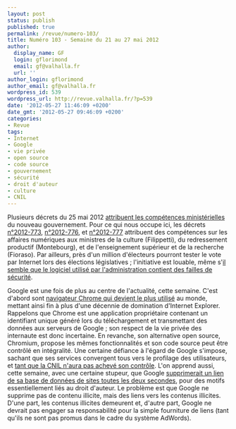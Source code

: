 ```yaml
---
layout: post
status: publish
published: true
permalink: /revue/numero-103/
title: Numéro 103 - Semaine du 21 au 27 mai 2012
author:
  display_name: GF
  login: gflorimond
  email: gf@valhalla.fr
  url: ''
author_login: gflorimond
author_email: gf@valhalla.fr
wordpress_id: 539
wordpress_url: http://revue.valhalla.fr/?p=539
date: '2012-05-27 11:46:09 +0200'
date_gmt: '2012-05-27 09:46:09 +0200'
categories:
- Revue
tags:
- Internet
- Google
- vie privée
- open source
- code source
- gouvernement
- sécurité
- droit d'auteur
- culture
- CNIL
---
```

Plusieurs décrets du 25 mai 2012 <a href="http://www.numerama.com/magazine/22701-la-repartition-du-numerique-dans-le-gouvernement-ayrault.html">attribuent les compétences ministérielles</a> du nouveau gouvernement. Pour ce qui nous occupe ici, les décrets <a href="http://www.legifrance.gouv.fr/affichTexte.do?cidTexte=JORFTEXT000025915847&amp;dateTexte=&amp;categorieLien=id">n°2012-773</a>, <a href="http://www.legifrance.gouv.fr/affichTexte.do?cidTexte=JORFTEXT000025915890&amp;dateTexte=&amp;categorieLien=id">n°2012-776</a>, et <a href="http://www.legifrance.gouv.fr/affichTexte.do?cidTexte=JORFTEXT000025915908&amp;dateTexte=&amp;categorieLien=id">n°2012-777</a> attribuent des compétences sur les affaires numériques aux ministres de la culture (Filippetti), du redressement productif (Montebourg), et de l'enseignement supérieur et de la recherche (Fioraso). Par ailleurs, près d'un million d'électeurs pourront tester le vote par Internet lors des élections législatives ; l'initiative est louable, même s'<a href="http://www.numerama.com/magazine/22708-des-failles-de-securite-decouvertes-dans-le-vote-par-internet-aux-legislatives.html">il semble que le logiciel utilisé par l'administration contient des failles de sécurité</a>.

<p>Google est une fois de plus au centre de l'actualité, cette semaine. C'est d'abord sont <a href="http://www.numerama.com/magazine/22661-chrome-devient-le-navigateur-le-plus-utilise-au-monde.html">navigateur Chrome qui devient le plus utilisé</a> au monde, mettant ainsi fin à plus d'une décennie de domination d'Internet Explorer. Rappelons que Chrome est une application propriétaire contenant un identifiant unique généré lors du téléchargement et transmettant des données aux serveurs de Google ; son respect de la vie privée des internaute est donc incertaine. En revanche, son alternative open source, Chromium, propose les mêmes fonctionnalités et son code source peut être contrôlé en intégralité. Une certaine défiance à l'égard de Google s'impose, sachant que ses services convergent tous vers le profilage des utilisateurs, et <a href="http://www.numerama.com/magazine/22688-la-cnil-juge-google-incomplet-et-approximatif-sur-la-confidentialite.html">tant que la CNIL n'aura pas achevé son contrôle</a>. L'on apprend aussi, cette semaine, avec une certaine stupeur, que Google <a href="http://www.numerama.com/magazine/22698-droit-d-auteur-google-efface-une-adresse-web-toutes-les-2-secondes.html">supprimerait un lien de sa base de données de sites toutes les deux secondes</a>, pour des motifs essentiellement liés au droit d'auteur. Le problème est que Google ne supprime pas de contenu illicite, mais des liens vers les contenus illicites. D'une part, les contenus illicites demeurent et, d'autre part, Google ne devrait pas engager sa responsabilité pour la simple fourniture de liens (tant qu'ils ne sont pas promus dans le cadre du système AdWords).</p>
